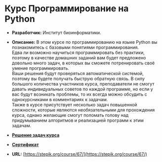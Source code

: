 # Курс Программирование на Python
* **Разработчик:** Институт биоинформатики.  

* **Описание:** В этом курсе по программированию на языке Python вы познакомитесь с базовыми понятиями программирования.  
Едва ли возможно научиться программировать без практики, поэтому в качестве домашних заданий вам будет предложено довольно много задач, в которых вы сможете потренировать своё умение программировать.  
Ваши решения будут проверяться автоматической системой, поэтому вы будете получать быструю обратную связь. В силу большого количества участников курса, преподаватели не смогут давать индивидуальных советов по каждой программе, но если у вас будут возникать проблемы, то их всегда можно обсудить с однокурсниками в комментариях к задачам.  
Также в курсе присутствует несколько задач повышенной сложности, которые являются необязательными для прохождения курса, однако желающие смогут поломать голову над придумыванием алгоритмов и реализацией программ к этим задачам.

* [**Решение задач курса**](https://github.com/pilyay/python-programming-course-by-bioinformatics-institute/blob/master/python-programming.ipynb)
	
* [**Сертификат**](https://github.com/pilyay/python-programming-course-by-bioinformatics-institute/blob/master/certificate.pdf)

* **URL:** [https://stepik.org/course/67/](https://stepik.org/course/67/)